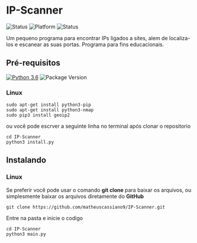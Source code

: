 # IP-Scanner
![Status](https://img.shields.io/badge/status-development-succes.svg)
![Platform](https://img.shields.io/badge/platform-linux-lightgrey.svg)
![Status](https://img.shields.io/badge/linux-stable-succes.svg)

Um pequeno programa para encontrar IPs ligados a sites, alem de localiza-los e escanear as suas portas. Programa para fins educacionais.

## Pré-requisitos
[![Python 3.6](https://img.shields.io/badge/python-3.6-blue.svg)](https://www.python.org/downloads/release/python-360/)
![Package Version](https://img.shields.io/pypi/v/chatterbot.svg)
### Linux
```
sudo apt-get install python3-pip
sudo apt-get install python3-nmap
sudo pip3 install geoip2
```
ou você pode escrver a seguinte linha no terminal após clonar o repositorio
```
cd IP-Scanner
python3 install.py
```
## Instalando
### Linux
Se preferir você pode usar o comando **git clone** para baixar os arquivos, ou simplesmente baixar os arquivos diretamente do **GitHub**

```
git clone https://github.com/matheuscassiano9/IP-Scanner.git
```

Entre na pasta e inicie o codigo

```
cd IP-Scanner
python3 main.py
```
